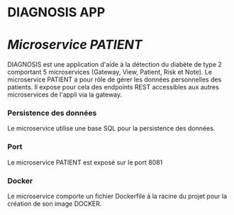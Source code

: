 # DIAGNOSIS APP
# _Microservice PATIENT_

DIAGNOSIS est une application d'aide à la détection du diabète de type 2 comportant 5 microservices (Gateway, View, Patient, Risk et Note). Le microservice PATIENT a pour rôle de gérer les données personnelles des patients. Il expose pour cela des endpoints REST accessibles aux autres microservices de l'appli via la gateway.

### Persistence des données
Le microservice utilise une base SQL pour la persistence des données.

### Port
Le microservice PATIENT est exposé sur le port 8081

### Docker

Le microservice comporte un fichier Dockerfile à la racine du projet pour la création de son image DOCKER.

